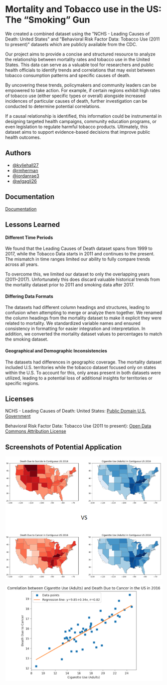 
# Mortality and Tobacco use in the US: The “Smoking” Gun

We created a combined dataset using the "NCHS - Leading Causes of Death: United States" and "Behavioral Risk Factor Data: Tobacco Use (2011 to present)" datasets which are publicly available from the CDC.

Our project aims to provide a concise and structured resource to analyze the relationship between mortality rates and tobacco use in the United States. This data can serve as a valuable tool for researchers and public health officials to identify trends and correlations that may exist between tobacco consumption patterns and specific causes of death.

By uncovering these trends, policymakers and community leaders can be empowered to take action. For example, if certain regions exhibit high rates of tobacco use (either specific types or overall) alongside increased incidences of particular causes of death, further investigation can be conducted to determine potential correlations.

If a causal relationship is identified, this information could be instrumental in designing targeted health campaigns, community education programs, or even legislation to regulate harmful tobacco products. Ultimately, this dataset aims to support evidence-based decisions that improve public health outcomes.


## Authors

- [@kyliehall27](https://github.com/kyliehall27)
- [@rmherman](https://github.com/rmherman)
- [@jordanrae3](https://github.com/jordanrae3)
- [@wlgagli26](https://github.com/wlgagli26)

## Documentation

[Documentation](https://github.com/rmherman/Team-Healthcare-Project/blob/14ea984bc2c87601f6e1cbda43842ab20248fbf8/Team_Healthcare_Project.ipynb)


## Lessons Learned

#### Different Time Periods
We found that the Leading Causes of Death dataset spans from 1999 to 2017, while the Tobacco Data starts in 2011 and continues to the present. The mismatch in time ranges limited our ability to fully compare trends across all years.

To overcome this, we limited our dataset to only the overlapping years (2011–2017). Unfortunately this does discard valuable historical trends from the mortality dataset prior to 2011 and smoking data after 2017.

#### Differing Data Formats
The datasets had different column headings and structures, leading to confusion when attempting to merge or analyze them together.
We renamed the column headings from the mortality dataset to make it explicit they were related to mortality. We standardized variable names and ensured consistency in formatting for easier integration and interpretation. In addition, we converted the mortality dataset values to percentages to match the smoking dataset.

#### Geographical and Demographic Inconsistencies
The datasets had differences in geographic coverage. The mortality dataset included U.S. territories while the tobacco dataset focused only on states within the U.S. To account for this, only areas present in both datasets were utilized, leading to a potential loss of additional insights for territories or specific regions.
## Licenses

NCHS - Leading Causes of Death: United States:
[Public Domain U.S. Government](https://www.usa.gov/government-copyright)

Behavioral Risk Factor Data: Tobacco Use (2011 to present): [Open Data Commons Attribution License](https://opendatacommons.org/licenses/by/1-0/)
## Screenshots of Potential Application

![Heatmaps](Images/Heatmaps.png)

![Correlation using r-value](Images/Correlation.png)